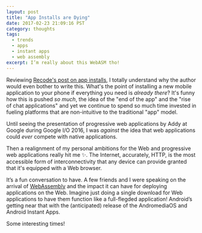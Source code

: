 ```yaml
---
layout: post
title: "App Installs are Dying"
date: 2017-02-23 21:09:16 PST
category: thoughts
tags:
  - trends
  - apps
  - instant apps
  - web assembly
excerpt: I’m really about this WebASM tho!
---
```


Reviewing [Recode's post on app installs][1], I totally understand why the
author would even bother to write this. What's the point of installing a new
mobile application to your phone if everything you need is _already there_? It's
funny how this is pushed _so much_, the idea of the "end of the app" and the
"rise of chat applications" and yet we continue to spend so much time invested
in fueling platforms that are non-intuitive to the traditional "app" model.

Until seeing the presentation of progressive web applications by Addy at Google
during Google I/O 2016, I was _against_ the idea that web applications could
*ever* compete with native applications.

Then a realignment of my personal ambitions for the Web and progressive web
applications really hit me :sparkles:. The Internet, accurately, HTTP, is the
most accessible form of interconnectivity that any device can provide granted
that it's equipped with a Web browser.

It’s a fun conversation to have. A few friends and I were speaking on the
arrival of [WebAssembly][] and the impact it can have for deploying applications
on the Web. Imagine just doing a single download for Web applications to have
them function like a full-flegded application! Android’s getting near that with
the (anticipated) release of the AndromediaOS and Android Instant Apps.

Some interesting times!

[1]: http://www.recode.net/2016/6/8/11883518/app-boom-over-snapchat-uber
[webassembly]:http://webassembly.org/roadmap/
